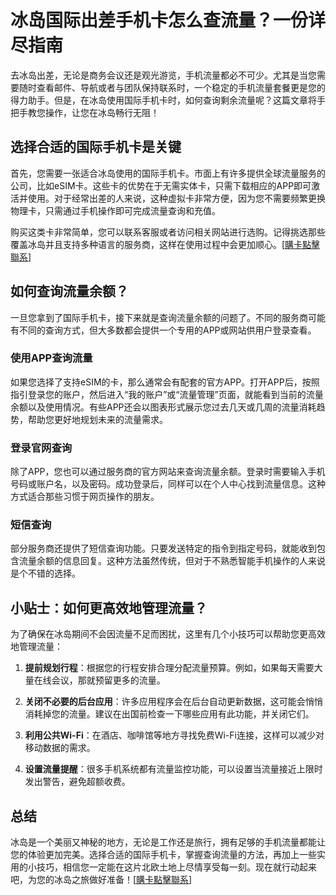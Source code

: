 # 冰岛国际出差手机卡怎么查流量？一份详尽指南

去冰岛出差，无论是商务会议还是观光游览，手机流量都必不可少。尤其是当您需要随时查看邮件、导航或者与团队保持联系时，一个稳定的手机流量套餐更是您的得力助手。但是，在冰岛使用国际手机卡时，如何查询剩余流量呢？这篇文章将手把手教您操作，让您在冰岛畅行无阻！

## 选择合适的国际手机卡是关键

首先，您需要一张适合冰岛使用的国际手机卡。市面上有许多提供全球流量服务的公司，比如eSIM卡。这些卡的优势在于无需实体卡，只需下载相应的APP即可激活并使用。对于经常出差的人来说，这种虚拟卡非常方便，因为您不需要频繁更换物理卡，只需通过手机操作即可完成流量查询和充值。

购买这类卡非常简单，您可以联系客服或者访问相关网站进行选购。记得挑选那些覆盖冰岛并且支持多种语言的服务商，这样在使用过程中会更加顺心。[[購卡點擊聯系](https://t.me/s/esim1088)]

## 如何查询流量余额？

一旦您拿到了国际手机卡，接下来就是查询流量余额的问题了。不同的服务商可能有不同的查询方式，但大多数都会提供一个专用的APP或网站供用户登录查看。

### 使用APP查询流量

如果您选择了支持eSIM的卡，那么通常会有配套的官方APP。打开APP后，按照指引登录您的账户，然后进入“我的账户”或“流量管理”页面，就能看到当前的流量余额以及使用情况。有些APP还会以图表形式展示您过去几天或几周的流量消耗趋势，帮助您更好地规划未来的流量需求。

### 登录官网查询

除了APP，您也可以通过服务商的官方网站来查询流量余额。登录时需要输入手机号码或账户名，以及密码。成功登录后，同样可以在个人中心找到流量信息。这种方式适合那些习惯于网页操作的朋友。

### 短信查询

部分服务商还提供了短信查询功能。只要发送特定的指令到指定号码，就能收到包含流量余额的信息回复。这种方法虽然传统，但对于不熟悉智能手机操作的人来说是个不错的选择。

## 小贴士：如何更高效地管理流量？

为了确保在冰岛期间不会因流量不足而困扰，这里有几个小技巧可以帮助您更高效地管理流量：

1. **提前规划行程**：根据您的行程安排合理分配流量预算。例如，如果每天需要大量在线会议，那就预留更多的流量。
   
2. **关闭不必要的后台应用**：许多应用程序会在后台自动更新数据，这可能会悄悄消耗掉您的流量。建议在出国前检查一下哪些应用有此功能，并关闭它们。

3. **利用公共Wi-Fi**：在酒店、咖啡馆等地方寻找免费Wi-Fi连接，这样可以减少对移动数据的需求。

4. **设置流量提醒**：很多手机系统都有流量监控功能，可以设置当流量接近上限时发出警告，避免超额收费。

## 总结

冰岛是一个美丽又神秘的地方，无论是工作还是旅行，拥有足够的手机流量都能让您的体验更加完美。选择合适的国际手机卡，掌握查询流量的方法，再加上一些实用的小技巧，相信您一定能在这片北欧土地上尽情享受每一刻。现在就行动起来吧，为您的冰岛之旅做好准备！[[購卡點擊聯系](https://t.me/s/esim1088)]